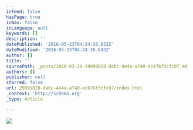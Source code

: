 ```yaml
---
inFeed: false
hasPage: true
inNav: false
inLanguage: null
keywords: []
description: ''
datePublished: '2016-05-23T04:24:26.852Z'
dateModified: '2016-05-23T04:24:26.643Z'
author: []
title: ''
sourcePath: _posts/2016-03-29-29999828-dabc-4e4a-a740-ec676f3cfc87.md
authors: []
publisher: null
starred: false
url: 29999828-dabc-4e4a-a740-ec676f3cfc87/index.html
_context: 'http://schema.org'
_type: Article

---
```

![](https://the-grid-user-content.s3-us-west-2.amazonaws.com/c54a70ef-fb27-4805-80be-9057ba2c4d83.png)